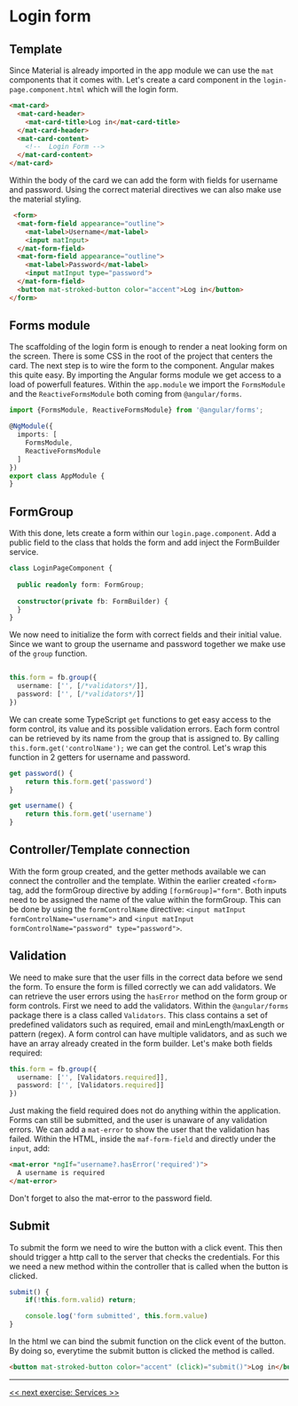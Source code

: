 # Login form

## Template 

Since Material is already imported in the app module we can use the `mat` components that it comes with. Let's create a card component in the `login-page.component.html` which will the login form.

```html
<mat-card>
  <mat-card-header>
    <mat-card-title>Log in</mat-card-title>
  </mat-card-header>
  <mat-card-content>
    <!--  Login Form -->
  </mat-card-content>
</mat-card>
```

Within the body of the card we can add the form with fields for username and password. Using the correct material directives we can also make use the material styling.

```html
 <form>
  <mat-form-field appearance="outline">
    <mat-label>Username</mat-label>
    <input matInput>
  </mat-form-field>
  <mat-form-field appearance="outline">
    <mat-label>Password</mat-label>
    <input matInput type="password">
  </mat-form-field>
  <button mat-stroked-button color="accent">Log in</button>
</form>
```

## Forms module

The scaffolding of the login form is enough to render a neat looking form on the screen. There is some CSS in the root of the project that centers the card.
The next step is to wire the form to the component. Angular makes this quite easy. By importing the Angular forms module we get access to a load of powerfull
features. Within the `app.module` we import the `FormsModule` and the `ReactiveFormsModule` both coming from `@angular/forms`. 

```ts
import {FormsModule, ReactiveFormsModule} from '@angular/forms';

@NgModule({
  imports: [
    FormsModule,
    ReactiveFormsModule
  ]
})
export class AppModule {
}

```

## FormGroup

With this done, lets create a form within our `login.page.component`. Add a public field to the class that holds the form and add inject the FormBuilder service.

```typescript
class LoginPageComponent {
    
  public readonly form: FormGroup;
  
  constructor(private fb: FormBuilder) {
  }
}
```

We now need to initialize the form with correct fields and their initial value. Since we want to group the username and password together we make use of the 
`group` function.

```typescript

this.form = fb.group({
  username: ['', [/*validators*/]],
  password: ['', [/*validators*/]]
})

```

We can create some TypeScript `get` functions to get easy access to the form control, its value and its possible validation errors. Each form control can be retrieved 
by its name from the group that is assigned to. By calling `this.form.get('controlName');` we can get the control. Let's wrap this function in 2 getters for username 
and password. 

```typescript
get password() {
    return this.form.get('password')
}

get username() {
    return this.form.get('username')
}
```

## Controller/Template connection

With the form group created, and the getter methods available we can connect the controller and the template. Within the earlier created `<form>` tag, add the formGroup 
directive by adding `[formGroup]="form"`. Both inputs need to be assigned the name of the value within the formGroup. This can be done by using the `formControlName` 
directive: `<input matInput formControlName="username">` and `<input matInput formControlName="password" type="password">`.

## Validation

We need to make sure that the user fills in the correct data before we send the form. To ensure the form is filled correctly we can add validators. We can retrieve the user 
errors using the `hasError` method on the form group or form controls. First we need to add the validators. Within the `@angular/forms` package there is a class called 
`Validators`. This class contains a set of predefined validators such as required, email and minLength/maxLength or pattern (regex). A form control can have multiple validators,
and as such we have an array already created in the form builder. Let's make both fields required:

```typescript
this.form = fb.group({
  username: ['', [Validators.required]],
  password: ['', [Validators.required]]
})
```

Just making the field required does not do anything within the application. Forms can still be submitted, and the user is unaware of any validation errors. We can add a `mat-error` 
to show the user that the validation has failed. Within the HTML, inside the `maf-form-field` and directly under the `input`, add:

```html
<mat-error *ngIf="username?.hasError('required')">
  A username is required
</mat-error>
```

Don't forget to also the mat-error to the password field.

## Submit

To submit the form we need to wire the button with a click event. This then should trigger a http call to the server that checks the credentials. For this we need a new method within
the controller that is called when the button is clicked. 

```typescript
submit() {
    if(!this.form.valid) return;

    console.log('form submitted', this.form.value)
}
```

In the html we can bind the submit function on the click event of the button. By doing so, everytime the submit button is clicked the method is called.

```html
<button mat-stroked-button color="accent" (click)="submit()">Log in</button>
```

-----

[<< next exercise: Services >>](./04-sevices.md)
